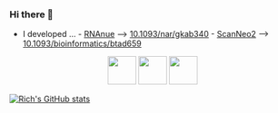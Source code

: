 ### Hi there 👋


- I developed ...
          - [RNAnue](https://github.com/riasc/RNAnue.git) --> [10.1093/nar/gkab340](https://doi.org/10.1093/nar/gkab340)
          - [ScanNeo2](https://github.com/ylab-hi/ScanNeo2.git) --> [10.1093/bioinformatics/btad659](https://doi.org/10.1093/bioinformatics/btad659)


<!--
**riasc/riasc** is a ✨ _special_ ✨ repository because its `README.md` (this file) appears on your GitHub profile.

Here are some ideas to get you started:

- 🔭 I’m currently working on ...
- 🌱 I’m currently learning ...
- 👯 I’m looking to collaborate on ...
- 🤔 I’m looking for help with ...
- 💬 Ask me about ...
- 📫 How to reach me: ...
- 😄 Pronouns: ...
- ⚡ Fun fact: ...
-->


<link rel="stylesheet" href="https://cdn.jsdelivr.net/gh/devicons/devicon@v2.15.1/devicon.min.css">

<div align="center">

<img width="50" height="50" src="https://cdn.jsdelivr.net/gh/devicons/devicon/icons/python/python-original.svg" /> <img width="50" height="50" src="https://cdn.jsdelivr.net/gh/devicons/devicon/icons/cplusplus/cplusplus-original.svg" /> <img width="50" height="50" src="https://cdn.jsdelivr.net/gh/devicons/devicon/icons/d3js/d3js-original.svg" />

</div>

[![Rich's GitHub stats](https://github-readme-stats.vercel.app/api?username=riasc)](https://github.com/anuraghazra/github-readme-stats)

          
          
